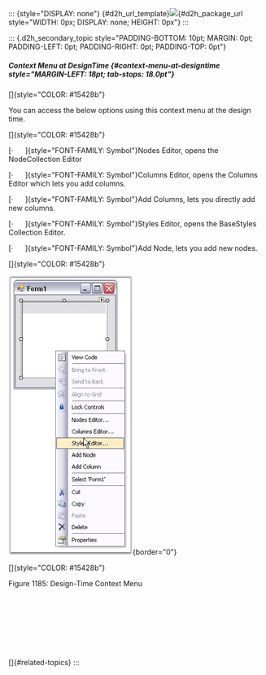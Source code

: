 ::: {style="DISPLAY: none"}
[](ms-xhelp:///?Id=d2h_url_template){#d2h_url_template}![](!package_url!){#d2h_package_url style="WIDTH: 0px; DISPLAY: none; HEIGHT: 0px"}
:::

::: {.d2h_secondary_topic style="PADDING-BOTTOM: 10pt; MARGIN: 0pt; PADDING-LEFT: 0pt; PADDING-RIGHT: 0pt; PADDING-TOP: 0pt"}
##### Context Menu at DesignTime {#context-menu-at-designtime style="MARGIN-LEFT: 18pt; tab-stops: 18.0pt"}

[]{style="COLOR: #15428b"} 

You can access the below options using this context menu at the design time.

[]{style="COLOR: #15428b"} 

[·      ]{style="FONT-FAMILY: Symbol"}Nodes Editor, opens the NodeCollection Editor

[·      ]{style="FONT-FAMILY: Symbol"}Columns Editor, opens the Columns Editor which lets you add columns.

[·      ]{style="FONT-FAMILY: Symbol"}Add Columns, lets you directly add new columns.

[·      ]{style="FONT-FAMILY: Symbol"}Styles Editor, opens the BaseStyles Collection Editor.

[·      ]{style="FONT-FAMILY: Symbol"}Add Node, lets you add new nodes.

[]{style="COLOR: #15428b"} 

![](ImagesExt/image76_1161.jpg){border="0"}

[]{style="COLOR: #15428b"} 

Figure 1185: Design-Time Context Menu

 

 

 

 

[]{#related-topics}
:::
